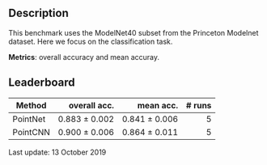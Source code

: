 Description
-----------

This benchmark uses the ModelNet40 subset from the Princeton Modelnet dataset.
Here we focus on the classification task.

**Metrics**: overall accuracy and mean accuray.

Leaderboard
-----------

| Method        | overall acc.  | mean acc.     | # runs   |
| ------------- | ------------: | ------------: | -------: |
| PointNet      | 0.883 ± 0.002 | 0.841 ± 0.006 | 5        |
| PointCNN      | 0.900 ± 0.006 | 0.864 ± 0.011 | 5        |

Last update: 13 October 2019
